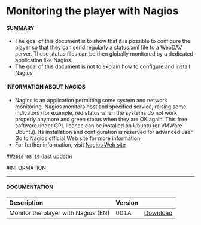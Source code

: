 # Monitoring the player with Nagios

#### **SUMMARY**
- The goal of this document is to show that it is possible to configure the player so that they can send regularly a status.xml file to a WebDAV server. These status files can be then globally monitored by a dedicated application like Nagios.
- The goal of this document is not to explain how to configure and install Nagios.
#### **INFORMATION ABOUT NAGIOS**
- Nagios is an application permitting some system and network monitoring. Nagios monitors host and specified service, raising some indicators (for example, red status when the systems do not work properly anymore and green status when they are OK again. This free software under GPL licence can be installed on Ubuntu (or VMWare Ubuntu). Its installation and configuration is reserved for advanced user. Go to Nagios official Web site for more information.
- For further information, visit [Nagios Web site](https://www.nagios.org/)

##`2016-08-19` (last update)

#INFORMATION
***********************************************************************
#### **DOCUMENTATION**
| Description                                                                      | Version |                 |
| :------------------------------------------------------------------------------- | :-------| :-------------- |
| Monitor the player with Nagios (EN)                       | 001A       | [Download](https://github.com/innes-labs/archives/downloads/application-notes/Monitor-the-players-with-Nagios-001A_fr.pdf) |







